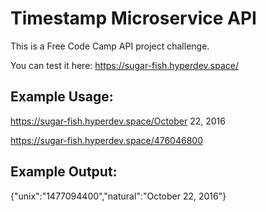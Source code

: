 # Timestamp Microservice API
This is a Free Code Camp API project challenge.

You can test it here: https://sugar-fish.hyperdev.space/

## Example Usage:

https://sugar-fish.hyperdev.space/October 22, 2016

https://sugar-fish.hyperdev.space/476046800

## Example Output:

{"unix":"1477094400","natural":"October 22, 2016"}
